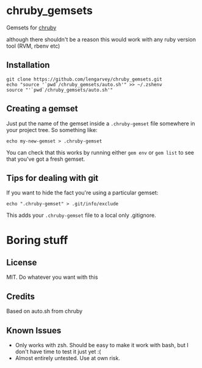 # chruby_gemsets

Gemsets for [chruby](https://github.com/postmodern/chruby)

although there shouldn't be a reason this would work with any ruby version tool (RVM, rbenv etc)

## Installation

    git clone https://github.com/lengarvey/chruby_gemsets.git
    echo "source '`pwd`/chruby_gemsets/auto.sh'" >> ~/.zshenv
    source "'`pwd`/chruby_gemsets/auto.sh'"

## Creating a gemset

Just put the name of the gemset inside a `.chruby-gemset` file somewhere in your project tree.
So something like:

    echo my-new-gemset > .chruby-gemset

You can check that this works by running either `gem env` or `gem list` to see that you've got a fresh gemset.

## Tips for dealing with git

If you want to hide the fact you're using a particular gemset:

    echo ".chruby-gemset" > .git/info/exclude

This adds your `.chruby-gemset` file to a local only .gitignore.

# Boring stuff

## License

MIT. Do whatever you want with this

## Credits

Based on auto.sh from chruby

## Known Issues

* Only works with zsh. Should be easy to make it work with bash, but I don't have time to test it just yet :(
* Almost entirely untested. Use at own risk.

